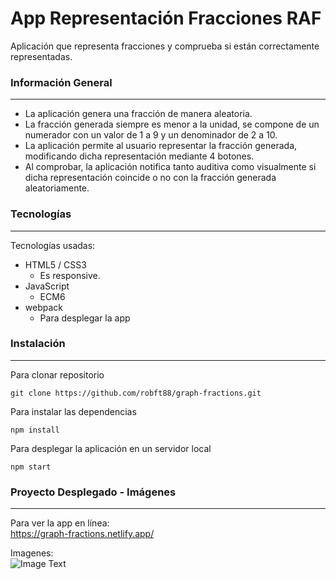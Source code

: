 # App Representación Fracciones RAF

Aplicación que representa fracciones y comprueba si están correctamente representadas.

### Información General

---

- La aplicación genera una fracción de manera aleatoria.
- La fracción generada siempre es menor a la unidad, se compone de un numerador con un valor de 1 a 9 y un denominador de 2 a 10.
- La aplicación permite al usuario representar la fracción generada, modificando dicha representación mediante 4 botones.
- Al comprobar, la aplicación notifica tanto auditiva como visualmente si dicha representación coincide o no con la fracción generada aleatoriamente.

### Tecnologías

---

Tecnologías usadas:

- HTML5 / CSS3
  - Es responsive.
- JavaScript
  - ECM6
- webpack
  - Para desplegar la app

### Instalación

---

Para clonar repositorio

```
git clone https://github.com/robft88/graph-fractions.git
```

Para instalar las dependencias

```
npm install
```

Para desplegar la aplicación en un servidor local

```
npm start
```

### Proyecto Desplegado - Imágenes

---

Para ver la app en línea:  
https://graph-fractions.netlify.app/

Imagenes:  
![Image Text](https://firebasestorage.googleapis.com/v0/b/portfolio-raft.appspot.com/o/graph-fractions.png?alt=media&token=29d6dd64-38eb-473b-a043-1e35afc1980d)

